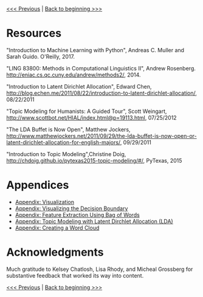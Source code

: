[<<< Previous](09-review.md) | [Back to beginning >>>](../README.md)

# Resources

"Introduction to Machine Learning with Python", Andreas C. Muller and Sarah Guido. O'Reilly, 2017.

"LING 83800: Methods in Computational Linguistics II", Andrew Rosenberg.  http://eniac.cs.qc.cuny.edu/andrew/methods2/, 2014.

"Introduction to Latent Dirichlet Allocation", Edward Chen, http://blog.echen.me/2011/08/22/introduction-to-latent-dirichlet-allocation/, 08/22/2011

"Topic Modeling for Humanists: A Guided Tour", Scott Weingart, 
http://www.scottbot.net/HIAL/index.html@p=19113.html, 07/25/2012

"The LDA Buffet is Now Open", Matthew Jockers, http://www.matthewjockers.net/2011/09/29/the-lda-buffet-is-now-open-or-latent-dirichlet-allocation-for-english-majors/, 09/29/2011

"Introduction to Topic Modeling",Christine Doig, http://chdoig.github.io/pytexas2015-topic-modeling/#/, PyTexas, 2015 


# Appendices

- [Appendix: Visualization](a01-visualize.md)
- [Appendix: Visualizing the Decision Boundary](a02-decision_boundary.md) 
- [Appendix: Feature Extraction Using Bag of Words](a03-bag_of_words.md)
- [Appendix: Topic Modeling with Latent Dirchlet Allocation (LDA)](a04-lda.md)
- [Appendix: Creating a Word Cloud](a05-word_cloud.md)


# Acknowledgments 
Much gratitude to Kelsey Chatlosh,  Lisa Rhody, and Micheal Grossberg for substantive feedback that worked its way into content.

[<<< Previous](09-review.md) | [Back to beginning >>>](../README.md)
